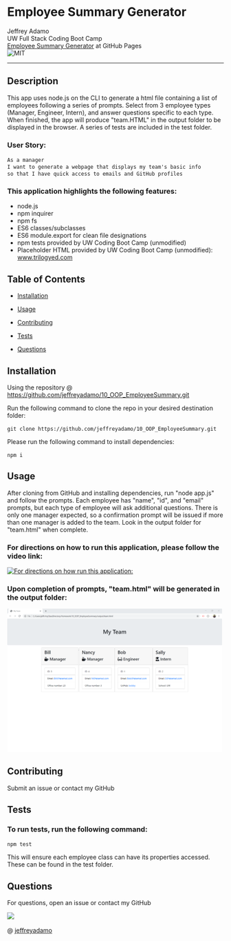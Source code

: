 # Employee Summary Generator

Jeffrey Adamo  
UW Full Stack Coding Boot Camp  
[Employee Summary Generator](https://jeffreyadamo.github.io/10_OOP_EmployeeSummary/) at GitHub Pages  
![MIT](https://img.shields.io/badge/license-MIT-green)  
***

## Description

This app uses node.js on the CLI to generate a html file containing a list of employees following a series of prompts. Select from 3 employee types (Manager, Engineer, Intern), and answer questions specific to each type. When finished, the app will produce "team.HTML" in the output folder to be displayed in the browser. A series of tests are included in the test folder. 

### User Story:
```
As a manager
I want to generate a webpage that displays my team's basic info
so that I have quick access to emails and GitHub profiles
```

### This application highlights the following features:
* node.js
* npm inquirer
* npm fs
* ES6 classes/subclasses
* ES6 module.export for clean file designations
* npm tests provided by UW Coding Boot Camp (unmodified)
* Placeholder HTML provided by UW Coding Boot Camp (unmodified):  
www.trilogyed.com

## Table of Contents

* [Installation](#installation)

* [Usage](#usage)

* [Contributing](#contributing)

* [Tests](#tests)

* [Questions](#questions)

## Installation

Using the repository @  https://github.com/jeffreyadamo/10_OOP_EmployeeSummary.git

Run the following command to clone the repo in your desired destination folder:
```
git clone https://github.com/jeffreyadamo/10_OOP_EmployeeSummary.git
```
Please run the following command to install dependencies:

```
npm i
```

## Usage

After cloning from GitHub and installing dependencies, run "node app.js" and follow the prompts. Each employee has "name", "id", and "email" prompts, but each type of employee will ask additional questions. There is only one manager expected, so a confirmation prompt will be issued if more than one manager is added to the team. Look in the output folder for "team.html" when complete.

### For directions on how to run this application, please follow the video link:

[![For directions on how run this application:](https://i3.ytimg.com/vi/Kldpa75Xnvg/maxresdefault.jpg)](https://www.youtube.com/watch?v=Kldpa75Xnvg&feature=youtu.be)

### Upon completion of prompts, "team.html" will be generated in the output folder:

<img src="./Assets/team.png" width="500" >

## Contributing

Submit an issue or contact my GitHub

## Tests

### To run tests, run the following command:


```
npm test 
```
This will ensure each employee class can have its properties accessed. These can be found in the test folder.


## Questions

For questions, open an issue or contact my GitHub  


<img src="https://avatars3.githubusercontent.com/u/58490053?v=4" width="75">    

@ [jeffreyadamo](http://www.github.com/jeffreyadamo)  
